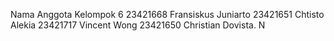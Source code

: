 Nama Anggota Kelompok 6
23421668 Fransiskus Juniarto
23421651 Chtisto Alekia
23421717 Vincent Wong
23421650 Christian Dovista. N
